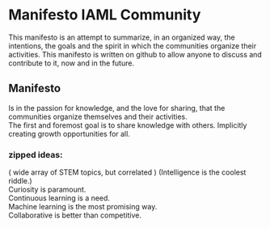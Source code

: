 #  Manifesto IAML Community

This manifesto is an attempt to summarize, in an organized way, the intentions, the goals and the spirit in which the communities organize their activities. This manifesto is written on github to allow anyone to discuss and contribute to it, now and in the future.    




## Manifesto

Is in the passion for knowledge, and the love for sharing, that the communities organize themselves and their activities.     
The first and foremost goal is to share knowledge with others. Implicitly creating growth opportunities for all.    
    
    
    
### zipped ideas:     
( wide array of STEM topics, but correlated )
(Intelligence is the coolest riddle.)     
Curiosity is paramount.     
Continuous learning is a need.     
Machine learning is the most promising way.     
Collaborative is better than competitive.     



